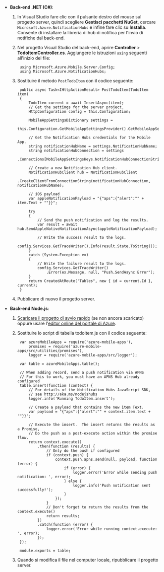 
+ **Back-end .NET (C#)**:  	
	1. In Visual Studio fare clic con il pulsante destro del mouse sul progetto server, quindi scegliere **Gestisci pacchetti NuGet**, cercare `Microsoft.Azure.NotificationHubs` e infine fare clic su **Installa**. Consente di installare la libreria di hub di notifica per l'invio di notifiche dal back-end.

	2. Nel progetto Visual Studio del back-end, aprire **Controller** > **TodoItemController.cs**. Aggiungere le istruzioni `using` seguenti all'inizio del file:

	        using Microsoft.Azure.Mobile.Server.Config;
	        using Microsoft.Azure.NotificationHubs;


	3. Sostituire il metodo `PostTodoItem` con il codice seguente:
      
	        public async Task<IHttpActionResult> PostTodoItem(TodoItem item)
	        {
	            TodoItem current = await InsertAsync(item);
	            // Get the settings for the server project.
	            HttpConfiguration config = this.Configuration;
	
	            MobileAppSettingsDictionary settings = 
	                this.Configuration.GetMobileAppSettingsProvider().GetMobileAppSettings();
	
	            // Get the Notification Hubs credentials for the Mobile App.
	            string notificationHubName = settings.NotificationHubName;
	            string notificationHubConnection = settings
	                .Connections[MobileAppSettingsKeys.NotificationHubConnectionString].ConnectionString;
	
	            // Create a new Notification Hub client.
	            NotificationHubClient hub = NotificationHubClient
	            .CreateClientFromConnectionString(notificationHubConnection, notificationHubName);
	
	            // iOS payload
	            var appleNotificationPayload = "{"aps":{"alert":"" + item.Text + ""}}";
	
	            try
	            {
	                // Send the push notification and log the results.
	                var result = await hub.SendAppleNativeNotificationAsync(appleNotificationPayload);
	
	                // Write the success result to the logs.
	                config.Services.GetTraceWriter().Info(result.State.ToString());
	            }
	            catch (System.Exception ex)
	            {
	                // Write the failure result to the logs.
	                config.Services.GetTraceWriter()
	                    .Error(ex.Message, null, "Push.SendAsync Error");
	            }
	            return CreatedAtRoute("Tables", new { id = current.Id }, current);
	        }

	4. Pubblicare di nuovo il progetto server.

+ **Back-end Node.js**:
   
	1. [Scaricare il progetto di avvio rapido](app-service-mobile-node-backend-how-to-use-server-sdk.md#download-quickstart) (se non ancora scaricato) oppure usare l'[editor online del portale di Azure](app-service-mobile-node-backend-how-to-use-server-sdk.md#online-editor).	
	
	2. Sostituire lo script di tabella todoitem.js con il codice seguente:


	        var azureMobileApps = require('azure-mobile-apps'),
	            promises = require('azure-mobile-apps/src/utilities/promises'),
	            logger = require('azure-mobile-apps/src/logger');
	        
	        var table = azureMobileApps.table();
	        
	        // When adding record, send a push notification via APNS
	        // For this to work, you must have an APNS Hub already configured
	        table.insert(function (context) {
	            // For details of the Notification Hubs JavaScript SDK, 
	            // see http://aka.ms/nodejshubs
	            logger.info('Running TodoItem.insert');
	            
				// Create a payload that contains the new item Text.
	            var payload = "{"aps":{"alert":"" + context.item.text + ""}}";
	            
	            // Execute the insert.  The insert returns the results as a Promise,
	            // Do the push as a post-execute action within the promise flow.
	            return context.execute()
	                .then(function (results) {
	                    // Only do the push if configured
	                    if (context.push) {
	                        context.push.apns.send(null, payload, function (error) {
	                            if (error) {
	                                logger.error('Error while sending push notification: ', error);
	                            } else {
	                                logger.info('Push notification sent successfully!');
	                            }
	                        });
	                    }
	                    // Don't forget to return the results from the context.execute()
	                    return results;
	                })
	                .catch(function (error) {
	                    logger.error('Error while running context.execute: ', error);
	                });
	        });
	        
	        module.exports = table;

	2. Quando si modifica il file nel computer locale, ripubblicare il progetto server.

<!---HONumber=AcomDC_1223_2015-->